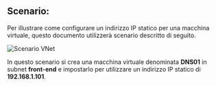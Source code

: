 ## <a name="scenario"></a>Scenario:

Per illustrare come configurare un indirizzo IP statico per una macchina virtuale, questo documento utilizzerà scenario descritto di seguito.

![Scenario VNet](./media/virtual-networks-static-ip-scenario-include/static-ip-scenario.png)

In questo scenario si crea una macchina virtuale denominata **DNS01** in subnet **front-end** e impostarlo per utilizzare un indirizzo IP statico di **192.168.1.101**.

 